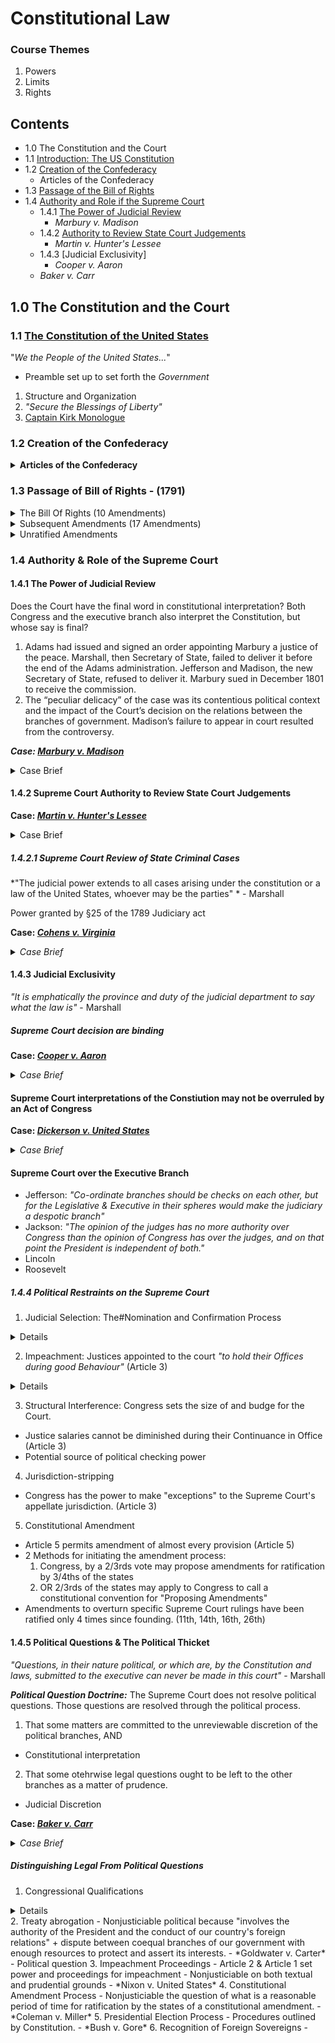 # Constitutional Law
### Course Themes
1. Powers
2. Limits
3. Rights



## Contents

- 1.0 The Constitution and the Court
- 1.1 [Introduction: The US Constitution](#11-introduction)
- 1.2 [Creation of the Confederacy](https://alexeibex.github.io/constitutionallaw#12-articles-of-the-confederacy)
  - Articles of the Confederacy
- 1.3 [Passage of the Bill of Rights](LINK)
- 1.4 [Authority and Role if the Supreme Court](LINK)
  - 1.4.1 [The Power of Judicial Review](LINK)
    - *Marbury v. Madison*
  - 1.4.2 [Authority to Review State Court Judgements](LINK)
    - *Martin v. Hunter's Lessee*
  - 1.4.3 [Judicial Exclusivity]
    - *Cooper v. Aaron*
  - *Baker v. Carr*

## 1.0 The Constitution and the Court
### 1.1 [The Constitution of the United States](https://www.law.cornell.edu/constitution)
"*We the People of the United States...*"
* Preamble set up to set forth the *Government*
1. Structure and Organization
1. *"Secure the Blessings of Liberty"*
1. [Captain Kirk Monologue](https://www.youtube.com/watch?v=uGO-SldLrNA)

### 1.2 Creation of the Confederacy


<details><summary><b>Articles of the Confederacy</b></summary>

<details><summary>Article 1 - The Legislature</summary>

    <ul>
      <li><b>Section 1: Legislative Powers</b></li>
        <ul>
          <li><i>"All Legislative Power herein granted shall be vested in a Congress of the United States"</i></li>
        </ul>

      <li><b>Section 2: The House of Representatives</b></li>
        <ul>
          <li>Creation of House and sets election terms.</li>
          <li>1st Stain of the Constitution* The 3/5ths clause</li>
        </ul>

      <li><b>Section 3: The Senate & Impeachment</b></li>
        <ul>
          <li>Creation of Senate and election terms</li>
          <li>Separate but **Interlocking** Powers</li>
          <li>Vice President has vote if tie</li>
          <li>Senate has the sole power to try all Impeachment</li>
          <li>"...on Oath or affirmation."</li>
          <li>Chief Justice of SCOTUS will preside over Impeachment</li>
          <li>Impeachment requires 2/3rds majority</li>
          <li>Impeachment results in exit from office</li>
        </ul>

      <li><b>Section 6: Compensation and Privileges of Members</b></li>
        <ul>
          <li>Prevention of abuse to promote free discussion & debate</li>
          <li>"for any Speech or Debate...they shall not be questioned in any other place"</li>
        </ul>

      <li><b>Section 7: Passage of Bills</b></li>
        <ul>
          <li>"Swiss Timepiece process of creation of law"</li>
          <li>"Let's make it **Hard** for the government to act..."</li>
        </ul>

      <li><b> Section 8: Scope of Legislative Power</b></li>
        <ul>
          <li>Commerce Clause of Congress</li>
          <li>"The Power to regulate Commerce among <b>different places...</b>"</li>
          <li>Patents & Trademarks</li>
          <li>International Law</li>
          <li>War Powers</li>
          <li>Necessary & Proper (Elastic Clause)</li>
        </ul>

      <li><b>Section 9:Limits on Legislative Power</b></li>
        <ul>
          <li>Stain #2 - Commerce of slaves</li>
          <li>Habeas Corpus</li>
          <li>Ex Post Facto</li>
          <li>No Title of Nobility & No Emoluments</li>
        </ul>

      <li><b>Section 10: Limits on States</b></li>
        <ul>
          <li>States cannot get involved in treaties</li>
          <li>No Bills of attainder & Ex Post Facto</li>
          <li>No Law impairing federal law</li>
        </ul>
    </ul>

</details>

<details><summary>Article 2 - The Presidency</summary>

  <ul>
    <li><b>Section 1: Election, Installation, Removal</b></li>
      <ul>
        <li>Natural Born citizen</li>
        <li>35 years old</li>
        <li>The Oath "I do solemnly swear"</li>
      </ul>

    <li><b>Section 2: Presidential Powers</b></li>
      <ul>
        <li>Commander and Chief</li>
        <li>Reprieves and Pardons</li>
        <li>Appointment of all officials</li>

      </ul>

    <li><b>Section 3: State of the Union, Receive Ambassadors, Laws Faithfully Executed, Commission Officers</b></li>

      <ul>
        <li>State of the Union</li>
      </ul>

    <li><b>Section 4: Impeachment</b></li>

  </ul>

</details>

<details><summary>Article 3 - The Judiciary</summary>

  <ul>
    <li><b>Section 1: Judicial Power Vested</b></li>
    <li><b>Section 2: Scope of Judicial Power</b></li>
      <ul>
        <li>Subject Matter Jurisdiction</li>
        <li>Appellate Jurisdiction v. Original Jurisdiction</li>
        <li>Procedure of...</li>
      </ul>
  <li><b>Section 3: Treason</b></li>
      <ul>
        <li>Specific guidelines for Treason</li>
      </ul>
  </ul>

</details>

<details><summary>Article 4 - The States</summary>

  <ul>
    <li><b>Section 1: Full Faith and Credit</b></li>
    <li><b>Section 2: Privileges & Immunities, Extradition, Fugitive Slaves</b></li>
    <li><b>Section 3:Admission of States</b></li>
      <ul>
        <li>Senate as an Undemocratic institution</li>
      </ul>
    <li><b>Section 4: Guarantees to States</b></li>
  </ul>

</details>

<details><summary>Article 5 - Amendment Process</summary>
  <ul>

    <li>2/3rds & 3/4ths requirements for amendments</li>
    <li>Very Difficult to Change the Constitution</li>
        <ul>
          <li>Super Super Majority</li>
        </ul>
  </ul>

</details>

<details><summary>Article 6 - Legal Status of the Constitution</summary>
  <ul>

    <li>Supremacy Clause</li>
    <li>"but no religious test shall ever be required..."</li>
  </ul>


</details>

<details><summary>Article 7 - Ratification</summary>
  <ul>
  </ul>

</details>

</details>

### 1.3 Passage of Bill of Rights - (1791)

<details><summary>The Bill Of Rights (10 Amendments)</summary>

<ul>
  <li>1st Amendment: Freedom of Religion, Speech, Press, Assembly</li>
  <li>2nd Amendement: Right to bear arms</li>
  <li>3rd Amendment: No quarter</li>
  <li>4th Amendment: Unreasonable Search and Seizure</li>
  <li>5th Amendment: Human and Individual Rights</li>
    <details>
      <ul>
        <li>Grand Jury</li>
        <li>Double Jepordy</li>
        <li>Self Incrimination</li>
        <li>Due Process</li>
        <li>Takings Clause</li>
      </ul>
    </details>
  <li>6th Amendment: Criminal Rights</li>
    <details>
      <ul>
        <li>Right to a Jury</li>
        <li></li>
      </ul>
    </details>
  <li>7th Amendment: Common Law Suits</li>
  <li>8th Amendment: Excessive Bail and Cruel/Unusual Punishment</li>
  <li>9th Amendment: Non-Enumerated Rights</li>
  <li>10th Amendment: Rights Reserved to States</li>
</ul>
</details>

<details><summary>Subsequent Amendments (17 Amendments)</summary>

  <ul>
    <li>11th Amendment: Suits against States</li>
    <li>12th Amendment: Election of President and Vice President</li>
    <li>13th Amendment: Abolition of Slavery</li>
    <li>14th Amendment: Privileges/Immunities, Due Process, Equal Protection</li>
      <details>
        <ul>
          <li>Section 1: Overules Dred Scott Decision on Slave Rights</li>
          <li>Everyone has naturalized rights at birth</li>
          <li>No laws to abridge privileges or immunities of citizens </li>
          <li>State limits on due process</li>
          <li>No state can deny equal protection</li>
        </ul>
      </details>
    <li>15th Amendment: Rights Not to Be Denied on Account of Race </li>
    <li>16th Amendment: Income Tax</li>
    <li>17th Amendment: Election of Senators</li>
    <li>18th Amendment: Prohibition (Repealed by 21st Amendment)</li>
    <li>19th Amendment: Women's Right to Vote</li>
    <li>20th Amendment: Presidential Term Succession</li>
    <li>21st Amendment: Repeal of Prohibition</li>
    <li>22nd Amendment: Two Term Limit of President</li>
    <li>23rd Amendment: Presidential Vote in D.C</li>
    <li>24th Amendment: Abolotion of Poll Tax</li>
    <li>25th Amendment: Presidential Succession</li>
      <details>
        <ul>
          <li><i>Placeholder note for exam question on Supreme Court</i></li>
        </ul>
      </details>
    <li>26th Amendment: Right to Vote at Age 18</li>
    <li>27th Amendment: Compensation of Members of Congress</li>
      <details>
        <ul>
          <li>Not passed for 200 years until 1992</li>
        </ul>
      </details>
  </ul>

</details>

<details><summary>Unratified Amendments</summary>

  <ul>
    <li>Not Passed: 28th Equal Rights Amendment</li>
  </ul>
</details>



### 1.4 Authority & Role of the Supreme Court

#### 1.4.1 The Power of Judicial Review

Does the Court have the final word in constitutional interpretation? Both Congress and the executive branch also interpret the Constitution, but whose say is final?

1. Adams had issued and signed an order appointing Marbury a justice of the peace. Marshall, then Secretary of State, failed to deliver it before the end of the Adams administration. Jefferson and Madison, the new Secretary of State, refused to deliver it. Marbury sued in December 1801 to receive the commission.
2. The “peculiar delicacy” of the case was its contentious political context and the impact of the Court’s decision on the relations between the branches of government. Madison’s failure to appear in court resulted from the controversy.



<i><b>Case: [Marbury v. Madison](https://advance.lexis.com/api/permalink/c36871a6-f343-4439-92c2-c20a624e1549/?context=1000516)</b></i>

<details><summary>Case Brief</summary>

  <ul>

    <li><b>Overview:</b> Even though an applicant had a legal right to his appointment as justice of the peace, he was not entitled to a mandamus because the act giving the U.S. Supreme Court authority to issue a mandamus to an officer violated the Constitution.</li>
    <li><b>Facts:</b></li>
    <li><b>Issue:</b></li>
      <ol>
        <li>Did Marbury have a right to the commission?</li>
          <ul>
            <li>Yes. The commission was complete when the President signed it and the Secretary of State affixed the U.S. seal.</li>
          </ul>
        <li>If Marbury had a right to the commission, did he have right to a legal remedy? When can courts review the executive’s actions?</li>
          <ul>
            <li>Yes. Acts “in cases in which the executive possesses a constitutional or legal discretion . . . are only politically examinable” i.e., they are beyond judicial review. But when the act arises under a legal duty, “and individual rights depend upon the performance of that duty, it seems equally clear that the individual who considers himself injured, has a right to resort to the laws of his country for a remedy. . . ”</li>

            <li>The Rule of Law: <i>“The government of the United States has been emphatically termed a government of laws, and not of men.”</i> Compare to Louis XIV: “The State, it is I.”</li>

            <li>The question of whether an officer as an individual has a vested right in his appointment, and therefore whether the President can remove him at will, is for the courts. Therefore the courts can review Marbury’s dispute.</li>

            <li>Whether a right is vested is a question for the courts to decide and is not coferring <b>the political question doctrine</b>.</li>
          </ul>

        <li>If Marbury had a right to a remedy, was it a writ of mandamus from the Supreme Court? Can the Court enforce the remedy? Can the Court declare a statute to be unconstitutional? Why?</li>

          <ul>

            <li>The Judiciary Act of 1789, which established the federal court system, authorized the Supreme Court to issue mandamus to lower courts or officials. Madison was an official, so mandamus was unavailable only if the Judiciary Act was unconstitutional.</li>

            <li>Marshall: "The Constitution granted the Supreme Court original jurisdiction in only two types of cases (those involving ambassadors, etc., and those in which a state is a party). The Constitution’s division of the Court’s jurisdiction between original and appellate meant that it did not intend to give Congress the power to expand the Court’s original jurisdiction.</li>

            <li>Congress therefore did not have the power to expand the Court’s original jurisdiction. §13 of the Judiciary Act was unconstitutional.</li>

            <li><b>Constitutional Supremacy</b>(LINK): the Supremacy Clause established the Constitution as the “supreme law of the land.” so verse the statute, the constitution holds power</li>

            <li><b>Judicial Review (LINK):</b> Limited government requires the Court to review the constitutionality of statutes. “It is emphatically the province and duty of the judicial department to say what the law is.”</li>
          </ul>

    <li><b>Rule:</b></li>
    <li><b>Conclusion:</b></li>
    <li><b>Notes/Concepts:</b></li>

  </ul>

</details>

#### 1.4.2 Supreme Court Authority to Review State Court Judgements

<b>Case: <i>[Martin v. Hunter's Lessee](https://advance.lexis.com/api/permalink/b6a39380-672b-4b93-8fdb-f7bb6d7d8c42/?context=1000516)</i></b>

<details><summary>Case Brief</summary>

  <ul>

    <li><b>Overview:</b> The Supreme Court of the United States had appellate power over a final judgement from a state court of appeals because the matter concerned an issue arising under a treaty of the United States.</li>
    <li><b>Facts:</b> Plaintiff appealed from the Court of Appeals of Virginia which found for defendant in plaintiff's action of ejectment, the Supreme Court of the United States reversed. The court of appeals refused to obey the mandate of the Supreme Court because it determined that the appellate power of the Supreme Court did not extend to the state court of appeals. The case was once again brought to the Supreme Court on writ of error.</li>
    <li><b>Issue:</b> Whether the Supreme Court of the United States has appellate jurisdiction over the state court of appeals.</li>
    <li><b>Rule:</b> Congress cannot vest any portion of the judicial power of the United States, except in courts ordained and established by itself; and if in any of the cases enumerated in the constitution, the state courts did not then possess jurisdiction, the appellate jurisdiction of the supreme court (admitting that it could act on state courts) could not reach those cases, and, consequently, the injunction of the constitution, that the judicial power "shall be vested," would be disobeyed. It would seem, therefore, to follow, that congress are bound to create some inferior courts, in which to vest all that jurisdiction which, under the constitution, is exclusively vested in the United States, and of which the supreme court cannot take original cognizance. They might establish one or more inferior courts; they might parcel out the jurisdiction among such courts, from time to time, at their own pleasure. But the whole judicial power of the United States should be, at all times, vested either in an original or appellate form, in some courts created under its authority.</li>
    <li><b>Conclusion:</b></li>
    <li><b>Notes/Concepts:</b> The Court’s power to review state court decisions and the constitutionality of state court decisions is well established. See §25 of the Federal Judiciary Act of 1789</li>

  </ul>

</details>

##### 1.4.2.1 Supreme Court Review of State Criminal Cases
*"The judicial power extends to all cases arising under the constitution or a law of the United States, whoever may be the parties" * - Marshall

Power granted by §25 of the 1789 Judiciary act

<b>Case: <i>[Cohens v. Virginia](Link)</i></b>

<details><summary><i>Case Brief</i></summary>

  <ul>
    <li><b>Overview:</b>Criminal charges decided on the merits against ∆ selling DC lottery tickets in violation of Virgina Law. Supreme Court had jurisdiction to review state judgements.</li>
    <li><b>Facts:</b></li>
    <li><b>Issue:</b></li>
    <li><b>Rule:</b></li>
    <li><b>Conclusion:</b></li>
    <li><b>Notes/Concepts:</b></li>
  </ul>

</details>

#### 1.4.3 Judicial Exclusivity
*"It is emphatically the province and duty of the judicial department to say what the law is"* - Marshall

##### Supreme Court decision are binding
<b>Case: <i>[Cooper v. Aaron](Link)</i></b>

<details><summary><i>Case Brief</i></summary>
  <ul>
    <li><b>Overview:</b> Following Brown v. Board of Ed, Arkansas Governor refused to allow for desgregation. Case arose out of school board seeking postponement of desgregation. District court granted because of "chaos, bedlam, and turmoil"</li>
    <li><b>Facts:</b></li>
    <li><b>Issue:</b></li>
    <li><b>Rule:</b></li>
    <li><b>Conclusion:</b> No state legislator or executive or judicicial officer can war against the Constitution without violating his undertaking to support it</li>
    <li><b>Notes/Concepts:</b> Critique of Cooper distinguishing the Constitution v. What the Supreme Court says about the Constitution in its decisions.</li>
  </ul>

</details>

#### Supreme Court interpretations of the Constiution may not be overruled by an Act of Congress

<b>Case: <i>[Dickerson v. United States](Link)</i></b>

<details><summary><i>Case Brief</i></summary>
  <ul>
    <li><b>Overview:</b></li>
    <li><b>Facts:</b></li>
    <li><b>Issue:</b></li>
    <li><b>Rule:</b></li>
    <li><b>Conclusion:</b></li>
    <li><b>Notes/Concepts:</b></li>
  </ul>

</details>

#### Supreme Court over the Executive Branch
- Jefferson: *"Co-ordinate branches should be checks on each other, but for the Legislative & Executive in their spheres would make the judiciary a despotic branch"*
- Jackson: *"The opinion of the judges has no more authority over Congress than the opinion of Congress has over the judges, and on that point the President is independent of both."*
- Lincoln
- Roosevelt

##### 1.4.4 Political Restraints on the Supreme Court
1. Judicial Selection: The#Nomination and Confirmation Process

<details>
  <ul>
    <li>Justices nominated by the President but Article 2 provides that the appointment will not be effective unless the President obtains the *"Advice and Consent of the Senate"*</li>
    <li>Prior to new deal era, Senate only rejected on grounds of inompetence or defects in character or temperment.</li>
  </ul>
</details>

2. Impeachment: Justices appointed to the court *"to hold their Offices during good Behaviour"* (Article 3)

<details>
  <ul>
    <li>Presumed to confer life tenure</li>
    <li>May be removed from office on Impeachment for and "Conviction of Treason, Bribery or other High Crimes & Misdemeanors" (Article 2)</li>
    <li>Ideological disagreement with a sitting Justice is not a proper ground for impeachment.</li>
  </ul>
</details>

3. Structural Interference: Congress sets the size of and budge for the Court.
  - Justice salaries cannot be diminished during their Continuance in Office (Article 3)
  - Potential source of political checking power
4. Jurisdiction-stripping
  - Congress has the power to make "exceptions" to the Supreme Court's appellate jurisdiction. (Article 3)
5. Constitutional Amendment
  - Article 5 permits amendment of almost every provision (Article 5)
  - 2 Methods for initiating the amendment process:
    1. Congress, by a 2/3rds vote may propose amendments for ratification by 3/4ths of the states
    2. OR 2/3rds of the states may apply to Congress to call a constitutional convention for "Proposing Amendments"
  - Amendments to overturn specific Supreme Court rulings have been ratified only 4 times since founding. (11th, 14th, 16th, 26th)

#### 1.4.5 Political Questions & The Political Thicket
*"Questions, in their nature political, or which are, by the Constitution and laws, submitted to the executive can never be made in this court"* - Marshall

***Political Question Doctrine:***
The Supreme Court does not resolve political questions. Those questions are resolved through the political process.
1. That some matters are committed to the unreviewable discretion of the political branches, AND
  - Constitutional interpretation
2. That some otehrwise legal questions ought to be left to the other branches as a matter of prudence.
  - Judicial Discretion

<b>Case: <i>[Baker v. Carr](Link)</i></b>

<details><summary><i>Case Brief</i></summary>
  <ul>
    <li><b>Overview:</b> Voters' complaint against state officers and election officials alleging that a state statute arbitrarily appointed representatives without any logical or rational formula presented a justiciable constitutional cause of action.</li>
    <li><b>Facts:</b> Plaintiffs, residents of several counties, filed a complaint against defendants, state officers and election officials, alleging that a state statute arbitrarily and capriciously appointed representatives without reference to any logical or rational formula and that it deprived them of the equal protection of the laws in violation of U.S. Const. amend. XIV. </li>
    <li><b>Issue:</b> Whether the District Court may declare a malapportionment legislature unconstitutional without raising a political question.</li>
    <li><b>Rule:</b> A federal court cannot pronounce any statute, either of a state or of the United States, void, because it is irreconcilable with the United States Constitution, except as it is called upon to adjudge the legal rights of litigants in actual controversies.</li>
    <li><b>Conclusion:</b> The court reversed and remanded, holding that the complaint's allegations of a denial of equal protection presented a justiciable constitutional cause of action upon which plaintiffs were entitled to a trial and a decision. The right that plaintiffs asserted was within the reach of judicial protection under U.S. Const. amend. XIV. </li>
    <li><b>Notes/Concepts:</b></li>
  </ul>

</details>

##### Distinguishing Legal From Political Questions
1. Congressional Qualifications
<details>
   1. Court have responsibility to adjudicate qualifications laid out by the Constitution
   1. *Powell v. McCormack*
     1. Legal Question under Article 1
</details>
2. Treaty abrogation
  - Nonjusticiable political because "involves the authority of the President and the conduct of our country's foreign relations" + dispute between coequal branches of our government with enough resources to protect and assert its interests.
    - *Goldwater v. Carter*
      - Political question
3. Impeachment Proceedings
  - Article 2 & Article 1 set power and proceedings for impeachment
  - Nonjusticiable on both textual and prudential grounds
    - *Nixon v. United States*
4. Constitutional Amendment Process
  - Nonjusticiable the question of what is a reasonable period of time for ratification by the states of a constitutional amendment.
    - *Coleman v. Miller*
5. Presidential Election Process
  - Procedures outlined by Constitution.
  - *Bush v. Gore*
6. Recognition of Foreign Sovereigns
  -
